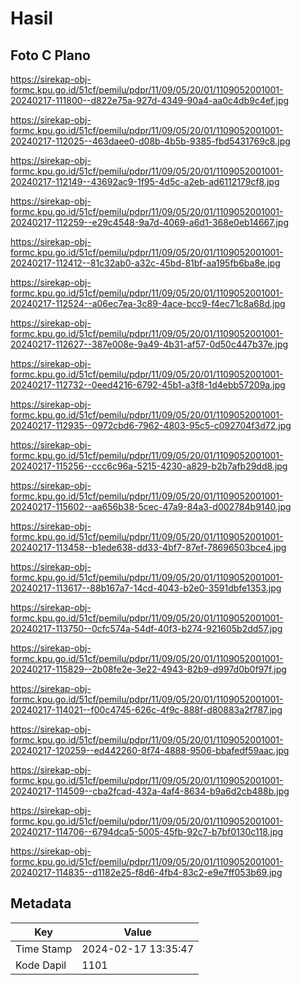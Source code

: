 # Hasil

## Foto C Plano

https://sirekap-obj-formc.kpu.go.id/51cf/pemilu/pdpr/11/09/05/20/01/1109052001001-20240217-111800--d822e75a-927d-4349-90a4-aa0c4db9c4ef.jpg

https://sirekap-obj-formc.kpu.go.id/51cf/pemilu/pdpr/11/09/05/20/01/1109052001001-20240217-112025--463daee0-d08b-4b5b-9385-fbd5431769c8.jpg

https://sirekap-obj-formc.kpu.go.id/51cf/pemilu/pdpr/11/09/05/20/01/1109052001001-20240217-112149--43692ac9-1f95-4d5c-a2eb-ad6112179cf8.jpg

https://sirekap-obj-formc.kpu.go.id/51cf/pemilu/pdpr/11/09/05/20/01/1109052001001-20240217-112259--e29c4548-9a7d-4069-a6d1-368e0eb14667.jpg

https://sirekap-obj-formc.kpu.go.id/51cf/pemilu/pdpr/11/09/05/20/01/1109052001001-20240217-112412--81c32ab0-a32c-45bd-81bf-aa195fb6ba8e.jpg

https://sirekap-obj-formc.kpu.go.id/51cf/pemilu/pdpr/11/09/05/20/01/1109052001001-20240217-112524--a06ec7ea-3c89-4ace-bcc9-f4ec71c8a68d.jpg

https://sirekap-obj-formc.kpu.go.id/51cf/pemilu/pdpr/11/09/05/20/01/1109052001001-20240217-112627--387e008e-9a49-4b31-af57-0d50c447b37e.jpg

https://sirekap-obj-formc.kpu.go.id/51cf/pemilu/pdpr/11/09/05/20/01/1109052001001-20240217-112732--0eed4216-6792-45b1-a3f8-1d4ebb57209a.jpg

https://sirekap-obj-formc.kpu.go.id/51cf/pemilu/pdpr/11/09/05/20/01/1109052001001-20240217-112935--0972cbd6-7962-4803-95c5-c092704f3d72.jpg

https://sirekap-obj-formc.kpu.go.id/51cf/pemilu/pdpr/11/09/05/20/01/1109052001001-20240217-115256--ccc6c96a-5215-4230-a829-b2b7afb29dd8.jpg

https://sirekap-obj-formc.kpu.go.id/51cf/pemilu/pdpr/11/09/05/20/01/1109052001001-20240217-115602--aa656b38-5cec-47a9-84a3-d002784b9140.jpg

https://sirekap-obj-formc.kpu.go.id/51cf/pemilu/pdpr/11/09/05/20/01/1109052001001-20240217-113458--b1ede638-dd33-4bf7-87ef-78696503bce4.jpg

https://sirekap-obj-formc.kpu.go.id/51cf/pemilu/pdpr/11/09/05/20/01/1109052001001-20240217-113617--88b167a7-14cd-4043-b2e0-3591dbfe1353.jpg

https://sirekap-obj-formc.kpu.go.id/51cf/pemilu/pdpr/11/09/05/20/01/1109052001001-20240217-113750--0cfc574a-54df-40f3-b274-921605b2dd57.jpg

https://sirekap-obj-formc.kpu.go.id/51cf/pemilu/pdpr/11/09/05/20/01/1109052001001-20240217-115829--2b08fe2e-3e22-4943-82b9-d997d0b0f97f.jpg

https://sirekap-obj-formc.kpu.go.id/51cf/pemilu/pdpr/11/09/05/20/01/1109052001001-20240217-114021--f00c4745-626c-4f9c-888f-d80883a2f787.jpg

https://sirekap-obj-formc.kpu.go.id/51cf/pemilu/pdpr/11/09/05/20/01/1109052001001-20240217-120259--ed442260-8f74-4888-9506-bbafedf59aac.jpg

https://sirekap-obj-formc.kpu.go.id/51cf/pemilu/pdpr/11/09/05/20/01/1109052001001-20240217-114509--cba2fcad-432a-4af4-8634-b9a6d2cb488b.jpg

https://sirekap-obj-formc.kpu.go.id/51cf/pemilu/pdpr/11/09/05/20/01/1109052001001-20240217-114706--6794dca5-5005-45fb-92c7-b7bf0130c118.jpg

https://sirekap-obj-formc.kpu.go.id/51cf/pemilu/pdpr/11/09/05/20/01/1109052001001-20240217-114835--d1182e25-f8d6-4fb4-83c2-e9e7ff053b69.jpg


## Metadata

| Key        | Value               |
| ---------- | ------------------- |
| Time Stamp | 2024-02-17 13:35:47 |
| Kode Dapil | 1101                |



